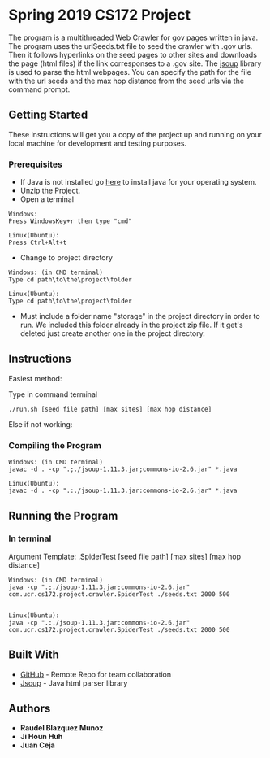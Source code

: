 
# Spring 2019 CS172 Project

The program is a multithreaded Web Crawler for gov pages written in java. The program uses the urlSeeds.txt file to seed the crawler with .gov urls. Then it follows hyperlinks on the seed pages to other sites and downloads the page (html files) if the link corresponses to a .gov site. The  [jsoup](https://jsoup.org/) library is used to parse the html webpages. You can specify the path for the file with the url seeds and the max hop distance from the seed urls via the command prompt.

## Getting Started

These instructions will get you a copy of the project up and running on your local machine for development and testing purposes. 

### Prerequisites

* If Java is not installed go [here](https://java.com/en/download/help/download_options.xml#windows) to install java for your operating system. 
* Unzip the Project.
* Open a terminal
```
Windows:
Press WindowsKey+r then type "cmd"

Linux(Ubuntu):
Press Ctrl+Alt+t
```

* Change to project directory
```
Windows: (in CMD terminal)
Type cd path\to\the\project\folder 

Linux(Ubuntu):
Type cd path\to\the\project\folder 
```
* Must include a folder name "storage" in the project directory in order to run. We included this folder already in the project zip file. If it get's deleted just create another one in the project directory.

## Instructions

Easiest method:

Type in command terminal 
```
./run.sh [seed file path] [max sites] [max hop distance] 
```
Else if not working:
### Compiling the Program

```
Windows: (in CMD terminal)
javac -d . -cp ".;./jsoup-1.11.3.jar;commons-io-2.6.jar" *.java

Linux(Ubuntu):
javac -d . -cp ".:./jsoup-1.11.3.jar:commons-io-2.6.jar" *.java
```

## Running the Program

### In terminal

Argument Template: .SpiderTest   [seed file path]  [max sites] [max hop distance] 
```
Windows: (in CMD terminal)
java -cp ".;./jsoup-1.11.3.jar;commons-io-2.6.jar" com.ucr.cs172.project.crawler.SpiderTest ./seeds.txt 2000 500


Linux(Ubuntu):
java -cp ".:./jsoup-1.11.3.jar:commons-io-2.6.jar" com.ucr.cs172.project.crawler.SpiderTest ./seeds.txt 2000 500 
```

## Built With

* [GitHub]([https://github.com/](https://github.com/)) - Remote Repo for team collaboration
* [Jsoup]([[https://jsoup.org/](https://jsoup.org/)]) - Java html parser library


## Authors

* **Raudel Blazquez Munoz**
* **Ji Houn Huh**
* **Juan Ceja**


